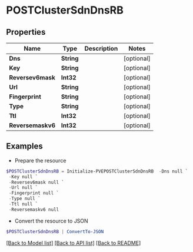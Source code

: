 # POSTClusterSdnDnsRB
## Properties

Name | Type | Description | Notes
------------ | ------------- | ------------- | -------------
**Dns** | **String** |  | [optional] 
**Key** | **String** |  | [optional] 
**Reversev6mask** | **Int32** |  | [optional] 
**Url** | **String** |  | [optional] 
**Fingerprint** | **String** |  | [optional] 
**Type** | **String** |  | [optional] 
**Ttl** | **Int32** |  | [optional] 
**Reversemaskv6** | **Int32** |  | [optional] 

## Examples

- Prepare the resource
```powershell
$POSTClusterSdnDnsRB = Initialize-PVEPOSTClusterSdnDnsRB  -Dns null `
 -Key null `
 -Reversev6mask null `
 -Url null `
 -Fingerprint null `
 -Type null `
 -Ttl null `
 -Reversemaskv6 null
```

- Convert the resource to JSON
```powershell
$POSTClusterSdnDnsRB | ConvertTo-JSON
```

[[Back to Model list]](../README.md#documentation-for-models) [[Back to API list]](../README.md#documentation-for-api-endpoints) [[Back to README]](../README.md)

